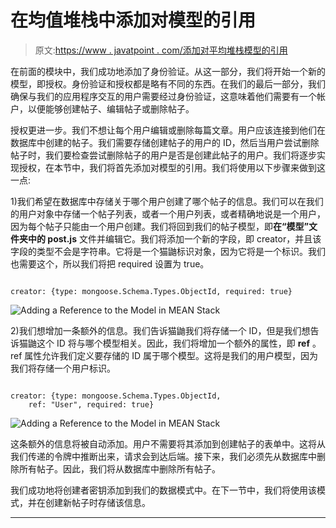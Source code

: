 # 在均值堆栈中添加对模型的引用

> 原文:[https://www . javatpoint . com/添加对平均堆栈模型的引用](https://www.javatpoint.com/adding-a-reference-to-the-model-in-mean-stack)

在前面的模块中，我们成功地添加了身份验证。从这一部分，我们将开始一个新的模型，即授权。身份验证和授权都是略有不同的东西。在我们的最后一部分，我们确保与我们的应用程序交互的用户需要经过身份验证，这意味着他们需要有一个帐户，以便能够创建帖子、编辑帖子或删除帖子。

授权更进一步。我们不想让每个用户编辑或删除每篇文章。用户应该连接到他们在数据库中创建的帖子。我们需要存储创建帖子的用户的 ID，然后当用户尝试删除帖子时，我们要检查尝试删除帖子的用户是否是创建此帖子的用户。我们将逐步实现授权，在本节中，我们将首先添加对模型的引用。我们将使用以下步骤来做到这一点:

1)我们希望在数据库中存储关于哪个用户创建了哪个帖子的信息。我们可以在我们的用户对象中存储一个帖子列表，或者一个用户列表，或者精确地说是一个用户，因为每个帖子只能由一个用户创建。我们将回到我们的帖子模型，即**在“模型”文件夹中的 post.js** 文件并编辑它。我们将添加一个新的字段，即 creator，并且该字段的类型不会是字符串。它将是一个猫鼬标识对象，因为它将是一个标识。我们也需要这个，所以我们将把 required 设置为 true。

```

creator: {type: mongoose.Schema.Types.ObjectId, required: true}

```

![Adding a Reference to the Model in MEAN Stack](../Images/b5582ae8e561af7d4e6dc5d383ae8302.png)

2)我们想增加一条额外的信息。我们告诉猫鼬我们将存储一个 ID，但是我们想告诉猫鼬这个 ID 将与哪个模型相关。因此，我们将增加一个额外的属性，即 **ref** 。ref 属性允许我们定义要存储的 ID 属于哪个模型。这将是我们的用户模型，因为我们将存储一个用户标识。

```

creator: {type: mongoose.Schema.Types.ObjectId, 
    ref: "User", required: true}

```

![Adding a Reference to the Model in MEAN Stack](../Images/bd9696defaa417b19cdeea5b97b30236.png)

这条额外的信息将被自动添加。用户不需要将其添加到创建帖子的表单中。这将从我们传递的令牌中推断出来，请求会到达后端。接下来，我们必须先从数据库中删除所有帖子。因此，我们将从数据库中删除所有帖子。

我们成功地将创建者密钥添加到我们的数据模式中。在下一节中，我们将使用该模式，并在创建新帖子时存储该信息。

* * *